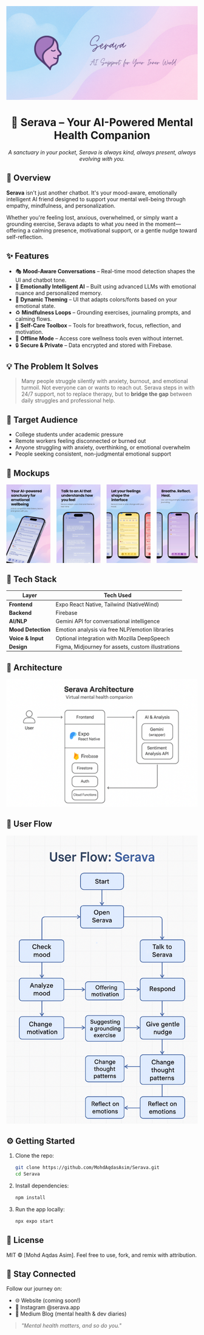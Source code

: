 <p align="center">
  <img src="docs/mockups/banner.png" alt="Serava Logo" />
</p>

<h1 align="center">🌿 Serava – Your AI-Powered Mental Health Companion</h1>

<p align="center">
  <em>A sanctuary in your pocket, Serava is always kind, always present, always evolving with you.</em>
</p>

## 🌈 Overview

**Serava** isn't just another chatbot. It's your mood-aware, emotionally intelligent AI friend designed to support your mental well-being through empathy, mindfulness, and personalization.

Whether you're feeling lost, anxious, overwhelmed, or simply want a grounding exercise, Serava adapts to what _you_ need in the moment—offering a calming presence, motivational support, or a gentle nudge toward self-reflection.


## ✨ Features

- 🎭 **Mood-Aware Conversations** – Real-time mood detection shapes the UI and chatbot tone.
- 🧠 **Emotionally Intelligent AI** – Built using advanced LLMs with emotional nuance and personalized memory.
- 📱 **Dynamic Theming** – UI that adapts colors/fonts based on your emotional state.
- ♻ **Mindfulness Loops** – Grounding exercises, journaling prompts, and calming flows.
- 💬 **Self-Care Toolbox** – Tools for breathwork, focus, reflection, and motivation.
- 🧘 **Offline Mode** – Access core wellness tools even without internet.
- 🔒 **Secure & Private** – Data encrypted and stored with Firebase.


## 💡 The Problem It Solves

> Many people struggle silently with anxiety, burnout, and emotional turmoil. Not everyone can or wants to reach out. Serava steps in with 24/7 support, not to replace therapy, but to **bridge the gap** between daily struggles and professional help.


## 🌟 Target Audience

- College students under academic pressure
- Remote workers feeling disconnected or burned out
- Anyone struggling with anxiety, overthinking, or emotional overwhelm
- People seeking consistent, non-judgmental emotional support

## 🌟 Mockups

<div style="
  display: flex;
  overflow-x: auto;
  gap: 1rem;
  flex-wrap: nowrap;
  width: 100%;">
  <img draggable="false" src="docs/mockups/1.png" width="23%" alt="Serava Logo" />
  <img draggable="false" src="docs/mockups/2.png" width="23%" alt="Serava Logo" />
  <img draggable="false" src="docs/mockups/3.png" width="23%" alt="Serava Logo" />
  <img draggable="false" src="docs/mockups/4.png" width="23%" alt="Serava Logo" />
</div>


## 🧹 Tech Stack

| Layer              | Tech Used                                          |
| ------------------ | -------------------------------------------------- |
| **Frontend**       | Expo React Native, Tailwind (NativeWind)           |
| **Backend**        | Firebase                                           |
| **AI/NLP**         | Gemini API for conversational intelligence         |
| **Mood Detection** | Emotion analysis via free NLP/emotion libraries    |
| **Voice & Input**  | Optional integration with Mozilla DeepSpeech       |
| **Design**         | Figma, Midjourney for assets, custom illustrations |


## 🗾 Architecture

![Architecture Diagram](docs/diagrams/architecture.png)


## 📏 User Flow

![User Flow](docs/diagrams/user_flow.png)


## ⚙️ Getting Started

1. Clone the repo:

   ```bash
   git clone https://github.com/MohdAqdasAsim/Serava.git
   cd Serava
   ```

2. Install dependencies:

   ```bash
   npm install
   ```

3. Run the app locally:
   ```bash
   npx expo start
   ```

## 📄 License

MIT © [Mohd Aqdas Asim]. Feel free to use, fork, and remix with attribution.

## 📨 Stay Connected

Follow our journey on:

- 🌐 Website (coming soon!)
- 📸 Instagram @serava.app
- 🧠 Medium Blog (mental health & dev diaries)

> _"Mental health matters, and so do you."_